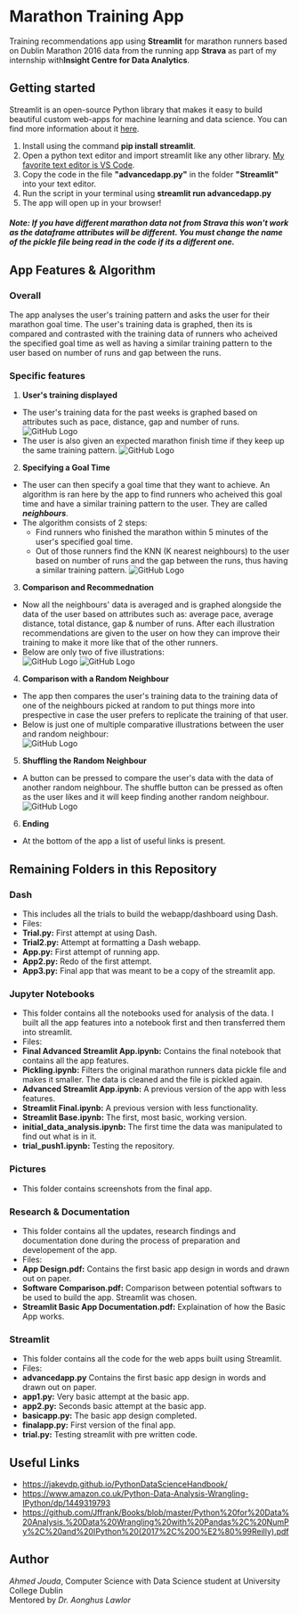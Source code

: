 # Marathon Training App
Training recommendations app using **Streamlit** for marathon runners based on Dublin Marathon 2016 data from the running app **Strava** as part of my internship with**Insight Centre for Data Analytics**.  

## Getting started
Streamlit is an open-source Python library that makes it easy to build beautiful custom web-apps for machine learning and data science. You can find more information about it [here](https://www.streamlit.io/).
1. Install using the command **pip install streamlit**.
2. Open a python text editor and import streamlit like any other library. [My favorite text editor is VS Code](https://code.visualstudio.com/).
3. Copy the code in the file **"advancedapp.py"** in the folder **"Streamlit"** into your text editor. 
4. Run the script in your terminal using **streamlit run advancedapp.py**
5. The app will open up in your browser!

##### Note: If you have different marathon data not from Strava this won't work as the dataframe attributes will be different. You must change the name of the pickle file being read in the code if its a different one.

## App Features & Algorithm
### Overall
The app analyses the user's training pattern and asks the user for their marathon goal time. The user's training data is graphed, then its is compared and contrasted with the training data of runners who acheived the specified goal time as well as having a similar training pattern to the user based on number of runs and gap between the runs.

### Specific features
1. **User's training displayed**  
* The user's training data for the past weeks is graphed based on attributes such as pace, distance, gap and number of runs.
![GitHub Logo](Pictures/Capture1.JPG)  
* The user is also given an expected marathon finish time if they keep up the same training pattern.
![GitHub Logo](Pictures/Capture2.JPG)  

2. **Specifying a Goal Time**  
* The user can then specify a goal time that they want to achieve. An algorithm is ran here by the app to find runners who acheived this goal time and have a similar training pattern to the user. They are called ***neighbours***.  
* The algorithm consists of 2 steps:  
  * Find runners who finished the marathon within 5 minutes of the user's specified goal time.
  * Out of those runners find the KNN (K nearest neighbours) to the user based on number of runs and the gap between the runs, thus having a similar training pattern.
![GitHub Logo](Pictures/Capture3.JPG)  

3. **Comparison and Recommednation**  
* Now all the neighbours' data is averaged and is graphed alongside the data of the user based on attributes such as: average pace, average distance, total distance, gap & number of runs. After each illustration recommendations are given to the user on how they can improve their training to make it more like that of the other runners.  
* Below are only two of five illustrations:  
![GitHub Logo](Pictures/Capture4.JPG)
![GitHub Logo](Pictures/Capture7.JPG)  

4. **Comparison with a Random Neighbour**  
* The app then compares the user's training data to the training data of one of the neighbours picked at random to put things more into prespective in case the user prefers to replicate the training of that user.   
* Below is just one of multiple comparative illustrations between the user and random neighbour:  
![GitHub Logo](Pictures/Capture9.JPG)  

5. **Shuffling the Random Neighbour**
* A button can be pressed to compare the user's data with the data of another random neighbour. The shuffle button can be pressed as often as the user likes and it will keep finding another random neighbour.  
![GitHub Logo](Pictures/Capture12.JPG)

6. **Ending**
* At the bottom of the app a list of useful links is present.  

## Remaining Folders in this Repository
### Dash  
* This includes all the trials to build the webapp/dashboard using Dash.  
* Files:  
 * **Trial.py:** First attempt at using Dash.
 * **Trial2.py:** Attempt at formatting a Dash webapp.
 * **App.py:** First attempt of running app.
 * **App2.py:** Redo of the first attempt.
 * **App3.py:** Final app that was meant to be a copy of the streamlit app.  
 
### Jupyter Notebooks  
* This folder contains all the notebooks used for analysis of the data. I built all the app features into a notebook first and then transferred them into streamlit.  
* Files:  
 * **Final Advanced Streamlit App.ipynb:** Contains the final notebook that contains all the app features.
 * **Pickling.ipynb:** Filters the original marathon runners data pickle file and makes it smaller. The data is cleaned and the file is pickled again.
 * **Advanced Streamlit App.ipynb:** A previous version of the app with less features.
 * **Streamlit Final.ipynb:** A previous version with less functionality.
 * **Streamlit Base.ipynb:** The first, most basic, working version.
 * **initial_data_analysis.ipynb:** The first time the data was manipulated to find out what is in it.
 * **trial_push1.ipynb:** Testing the repository.  
 
### Pictures  
* This folder contains screenshots from the final app.

### Research & Documentation  
* This folder contains all the updates, research findings and documentation done during the process of preparation and developement of the app.  
* Files:  
 * **App Design.pdf:** Contains the first basic app design in words and drawn out on paper.
 * **Software Comparison.pdf:** Comparison between potential softwars to be used to build the app. Streamlit was chosen.
 * **Streamlit Basic App Documentation.pdf:** Explaination of how the Basic App works.  
 
 ### Streamlit  
* This folder contains all the code for the web apps built using Streamlit.  
* Files:  
 * **advancedapp.py** Contains the first basic app design in words and drawn out on paper.
 * **app1.py:** Very basic attempt at the basic app.
 * **app2.py:** Seconds basic attempt at the basic app.
 * **basicapp.py:** The basic app design completed.
 * **finalapp.py:** First version of the final app.
 * **trial.py:** Testing streamlit with pre written code.  


## Useful Links  
* https://jakevdp.github.io/PythonDataScienceHandbook/
* https://www.amazon.co.uk/Python-Data-Analysis-Wrangling-IPython/dp/1449319793 
* https://github.com/Jffrank/Books/blob/master/Python%20for%20Data%20Analysis.%20Data%20Wrangling%20with%20Pandas%2C%20NumPy%2C%20and%20IPython%20(2017%2C%20O%E2%80%99Reilly).pdf

## Author
*Ahmed Jouda*, Computer Science with Data Science student at University College Dublin  
Mentored by *Dr. Aonghus Lawlor*
